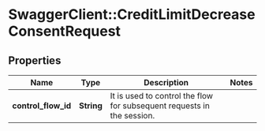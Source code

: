 # SwaggerClient::CreditLimitDecreaseConsentRequest

## Properties
Name | Type | Description | Notes
------------ | ------------- | ------------- | -------------
**control_flow_id** | **String** | It is used to control the flow for subsequent requests in the session. | 

